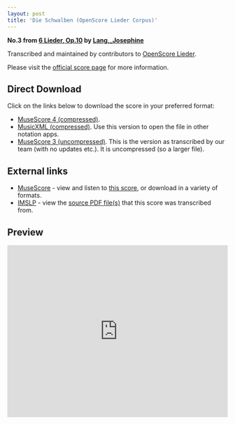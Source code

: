 ```yaml
---
layout: post
title: 'Die Schwalben (OpenScore Lieder Corpus)'
---
```


__No.3 from [6 Lieder, Op.10](https://fourscoreandmore.org/OpenScore/Lang%2C_Josephine/6_Lieder%2C_Op.10/) by [Lang,_Josephine](https://fourscoreandmore.org/OpenScore/Lang%2C_Josephine)__

Transcribed and maintained by contributors to [OpenScore Lieder].

Please visit the [official score page] for more information.

[official score page]: https://musescore.com/openscore-lieder-corpus/scores/6069462
[OpenScore Lieder]: https://musescore.com/openscore-lieder-corpus

## Direct Download

Click on the links below to download the score in your preferred format:
- [MuseScore 4 (compressed)](https://fourscoreandmore.org/OpenScore/Lang%2C_Josephine/6_Lieder%2C_Op.10/3_Die_Schwalben.mscz).
- [MusicXML (compressed)](https://fourscoreandmore.org/OpenScore/Lang%2C_Josephine/6_Lieder%2C_Op.10/3_Die_Schwalben.mxl). Use this version to open the file in other notation apps.
- [MuseScore 3 (uncompressed)](https://raw.githubusercontent.com/OpenScore/Lieder/refs/heads/main/scores/Lang%2C_Josephine/6_Lieder%2C_Op.10/3_Die_Schwalben/lc6069462.mscx). This is the version as transcribed by our team (with no updates etc.). It is uncompressed (so a larger file).

## External links

- [MuseScore] - view and listen to [this score][MuseScore], or download in a variety of formats.
- [IMSLP] - view the [source PDF file(s)][IMSLP] that this score was transcribed from.

[MuseScore]: https://musescore.com/score/6069462
[IMSLP]: https://imslp.org/wiki/Special:ReverseLookup/616710

## Preview

<iframe width="100%" height="394" src="https://musescore.com/openscore-lieder-corpus/scores/6069462/embed" frameborder="0" allowfullscreen allow="autoplay; fullscreen"></iframe>
